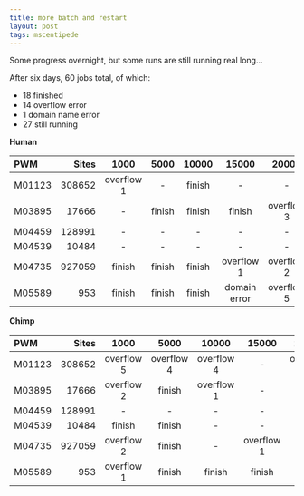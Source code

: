 ```yaml
---
title: more batch and restart
layout: post
tags: mscentipede
---
```


Some progress overnight, but some runs are still running real long... 

After six days, 60 jobs total, of which:

* 18 finished
* 14 overflow error
* 1 domain name error
* 27 still running

**Human**

| PWM    | Sites | 1000       | 5000   | 10000  | 15000        | 20000      | default |
|:-------|------:|:----------:|:------:|:------:|:------------:|:----------:|:-----------:|
| M01123 |308652 | overflow 1 | -      | finish | -            | -          | overflow 1 |
| M03895 |17666  | -          | finish | finish | finish       | overflow 3 | finish |
| M04459 |128991 | -          | -      | -      | -            | -          | finish |
| M04539 |10484  | -          | -      | -      | -            | -          | finish |
| M04735 |927059 | finish     | finish | finish | overflow 1   | overflow 2 | finish |
| M05589 |953    | finish     | finish | finish | domain error | overflow 5 | finish |

**Chimp**

| PWM    | Sites | 1000       | 5000       | 10000      | 15000      | 20000      | default |
|:-------|------:|:----------:|:----------:|:----------:|:----------:|:----------:|:-----------:|
| M01123 |308652 | overflow 5 | overflow 4 | overflow 4 | -          | overflow 1 | finish | 
| M03895 |17666  | overflow 2 | finish     | overflow 1 | -          | -          | finish |
| M04459 |128991 | -          | -          | -          | -          | -          | finish |
| M04539 |10484  | finish     | finish     | -          | -          | -          | finish |
| M04735 |927059 | overflow 2 | finish     | -          | overflow 1 | -          | finish |
| M05589 |953    | overflow 1 | finish     | finish     | finish     | finish     | overflow 1 |

